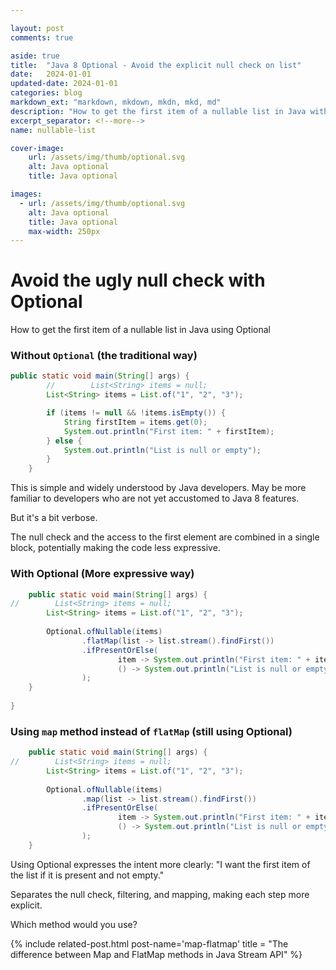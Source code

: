 ```yaml
---

layout: post
comments: true

aside: true
title:  "Java 8 Optional - Avoid the explicit null check on list"
date:   2024-01-01
updated-date: 2024-01-01
categories: blog
markdown_ext: "markdown, mkdown, mkdn, mkd, md"
description: "How to get the first item of a nullable list in Java with Optional"
excerpt_separator: <!--more-->
name: nullable-list

cover-image:
    url: /assets/img/thumb/optional.svg
    alt: Java optional
    title: Java optional

images: 
  - url: /assets/img/thumb/optional.svg
    alt: Java optional
    title: Java optional
    max-width: 250px
---
```


# Avoid the ugly null check with Optional

How to get the first item of a nullable list in Java using Optional

<!--more-->


### Without `Optional` (the traditional way)

```java
public static void main(String[] args) {
        //        List<String> items = null;  
        List<String> items = List.of("1", "2", "3");  

        if (items != null && !items.isEmpty()) {
            String firstItem = items.get(0);
            System.out.println("First item: " + firstItem);
        } else {
            System.out.println("List is null or empty");
        }
    }
```

This is simple and widely understood by Java developers.
May be more familiar to developers who are not yet accustomed to Java 8 features.

But it's a bit verbose.

The null check and the access to the first element are combined in a single block, potentially making the code less expressive.

### With Optional (More expressive way)

```java
    public static void main(String[] args) {  
//        List<String> items = null;  
        List<String> items = List.of("1", "2", "3");  
  
        Optional.ofNullable(items)  
                .flatMap(list -> list.stream().findFirst())  
                .ifPresentOrElse(  
                        item -> System.out.println("First item: " + item),  
                        () -> System.out.println("List is null or empty")  
                );  
    }  
  
}
```

### Using `map` method instead of `flatMap` (still using Optional)

```java 
    public static void main(String[] args) {  
//        List<String> items = null;  
        List<String> items = List.of("1", "2", "3");  
  
        Optional.ofNullable(items)  
                .map(list -> list.stream().findFirst())  
                .ifPresentOrElse(  
                        item -> System.out.println("First item: " + item.get()),  
                        () -> System.out.println("List is null or empty")  
                );  
    }

```

Using Optional expresses the intent more clearly: "I want the first item of the list if it is present and not empty."

Separates the null check, filtering, and mapping, making each step more explicit.

Which method would you use?

{% include related-post.html post-name='map-flatmap' title = "The difference between Map and FlatMap methods in Java Stream API" %}